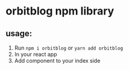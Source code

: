 # orbitblog npm library

## usage:
1. Run  ```npm i orbitblog``` or ```yarn add orbitblog``` 
2. In your react app 
3. Add <OrbitBlogPosts> component to your index side
